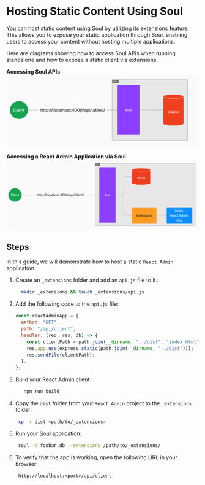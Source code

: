 # Hosting Static Content Using Soul

You can host static content using Soul by utilizing its extensions feature. This allows you to expose your static application through Soul, enabling users to access your content without hosting multiple applications.

Here are diagrams showing how to access Soul APIs when running standalone and how to expose a static client via extensions.

**Accessing Soul APIs**
![soul standalone](../assets/images/soul-standalone.png)

**Accessing a React Admin Application via Soul**
![soul RA app](../assets/images/soul-RA-app.png)

## Steps

In this guide, we will demonstrate how to host a static `React Admin` application.

1. Create an `_extensions` folder and add an `api.js` file to it.:
   ```sh
     mkdir _extensions && touch _extensions/api.js
   ```
2. Add the following code to the `api.js` file:

   ```js
   const reactAdminApp = {
     method: "GET",
     path: "/api/client",
     handler: (req, res, db) => {
       const clientPath = path.join(__dirname, "../dist", "index.html");
       res.app.use(express.static(path.join(__dirname, "../dist")));
       res.sendFile(clientPath);
     },
   };
   ```

3. Build your React Admin client:

   ```sh
      npm run build
   ```

4. Copy the `dist` folder from your `React Admin` project to the `_extensions` folder:

   ```sh
    cp -r dist <path/to/_extensions>
   ```

5. Run your Soul application:
   ```sh
    soul -d foobar.db --extensions /path/to/_extensions/
   ```
6. To verify that the app is working, open the following URL in your browser:
   ```
    http://localhost:<port>/api/client
   ```
